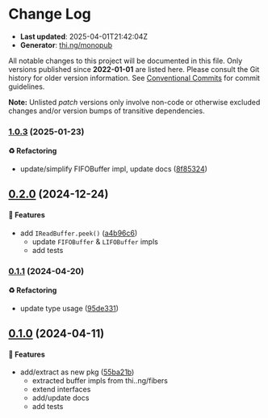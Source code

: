 # Change Log

- **Last updated**: 2025-04-01T21:42:04Z
- **Generator**: [thi.ng/monopub](https://thi.ng/monopub)

All notable changes to this project will be documented in this file.
Only versions published since **2022-01-01** are listed here.
Please consult the Git history for older version information.
See [Conventional Commits](https://conventionalcommits.org/) for commit guidelines.

**Note:** Unlisted _patch_ versions only involve non-code or otherwise excluded changes
and/or version bumps of transitive dependencies.

### [1.0.3](https://github.com/thi-ng/umbrella/tree/@thi.ng/buffers@1.0.3) (2025-01-23)

#### ♻️ Refactoring

- update/simplify FIFOBuffer impl, update docs ([8f85324](https://github.com/thi-ng/umbrella/commit/8f85324))

## [0.2.0](https://github.com/thi-ng/umbrella/tree/@thi.ng/buffers@0.2.0) (2024-12-24)

#### 🚀 Features

- add `IReadBuffer.peek()` ([a4b96c6](https://github.com/thi-ng/umbrella/commit/a4b96c6))
  - update `FIFOBuffer` & `LIFOBuffer` impls
  - add tests

### [0.1.1](https://github.com/thi-ng/umbrella/tree/@thi.ng/buffers@0.1.1) (2024-04-20)

#### ♻️ Refactoring

- update type usage ([95de331](https://github.com/thi-ng/umbrella/commit/95de331))

## [0.1.0](https://github.com/thi-ng/umbrella/tree/@thi.ng/buffers@0.1.0) (2024-04-11)

#### 🚀 Features

- add/extract as new pkg ([55ba21b](https://github.com/thi-ng/umbrella/commit/55ba21b))
  - extracted buffer impls from thi..ng/fibers
  - extend interfaces
  - add/update docs
  - add tests
